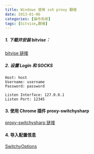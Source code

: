```yaml
---
title: Windows 使用 ssh proxy 翻墙
date: 2013-01-06
categories: [操作系统]
tags: [bitvise,翻墙]
---
```


##### 1. 下载并安装 bitvise：

[bitvise 链接](http://www.bitvise.com/ssh-client-download)

##### 2. 设置 Login 和 SOCKS

	Host: host
	Username: username
	Password: password

	Listen Interface: 127.0.0.1
	Listen Port: 12345

#### 3. 使用 Chrome 插件 proxy-switchysharp

[proxy-switchysharp 链接](https://chrome.google.com/webstore/detail/proxy-switchysharp/dpplabbmogkhghncfbfdeeokoefdjegm)

#### 4. 导入配置信息

[SwitchyOptions](/2013/01/06/SwitchyOptions.bak)
